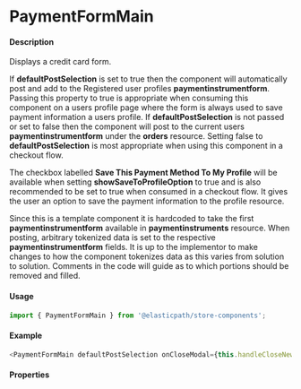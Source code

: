 # PaymentFormMain

#### Description

Displays a credit card form.  

If **defaultPostSelection** is set to true then the component will automatically post and add to the Registered user profiles **paymentinstrumentform**.  Passing this property to true is appropriate when consuming this component on a users profile page where the form is always used to save payment information a users profile.  If **defaultPostSelection** is not passed or set to false then the component will post to the current users **paymentinstrumentform** under the **orders** resource.  Setting false to **defaultPostSelection** is most appropriate when using this component in a checkout flow.

The checkbox labelled **Save This Payment Method To My Profile** will be available when setting **showSaveToProfileOption** to true and is also recommended to be set to true when consumed in a checkout flow.  It gives the user an option to save the payment information to the profile resource.

Since this is a template component it is hardcoded to take the first **paymentinstrumentform** available in **paymentinstruments** resource.  When posting, arbitrary tokenized data is set to the respective **paymentinstrumentform** fields.  It is up to the implementor to make changes to how the component tokenizes data as this varies from solution to solution.  Comments in the code will guide as to which portions should be removed and filled.

#### Usage

```js
import { PaymentFormMain } from '@elasticpath/store-components';
```

#### Example

```js
<PaymentFormMain defaultPostSelection onCloseModal={this.handleCloseNewPaymentModal} fetchData={this.fetchOrderData} showSaveToProfileOption/>
```

#### Properties

<!-- PROPS -->
